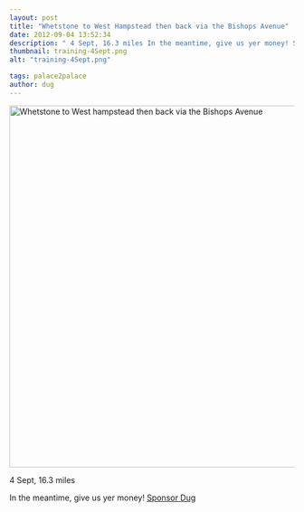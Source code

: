 ```yaml
---
layout: post
title: "Whetstone to West Hampstead then back via the Bishops Avenue"
date: 2012-09-04 13:52:34
description: " 4 Sept, 16.3 miles In the meantime, give us yer money! Sponsor Dug&#8230;"
thumbnail: training-4Sept.png
alt: "training-4Sept.png"

tags: palace2palace
author: dug
---
```


<p><a href="http://my.artezglobal.com/personalPage.aspx?registrationID=407191"><img src="http://donkeyontheedge.com/assets_c/2012/09/training-4Sept-thumb-580x270-918.png" width="640" foo="270" alt="Whetstone to West hampstead then back via the Bishops Avenue" style="" /></a></p>

<p>4 Sept, 16.3 miles</p>

<p>In the meantime, give us yer money! <a href="http://my.artezglobal.com/personalPage.aspx?registrationID=407191">Sponsor Dug</a></p>
